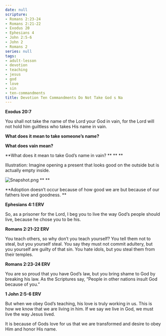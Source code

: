 ```yaml
---
date: null
scripture:
- Romans 2:23-24
- Romans 2:21-22
- Exodus 20
- Ephesians 4
- John 2:5-6
- John 2
- Romans 2
series: null
tags:
- adult-lesson
- devotion
- teaching
- jesus
- god
- love
- sin
- ten-commandments
title: Devotion Ten Commandments Do Not Take God s Na
---
```



**Exodus 20:7**

You shall not take the name of the Lord your God in vain, for the Lord will not hold him guiltless who takes His name in vain.

**What does it mean to take someone’s name?**

**What does vain mean?**

**What does it mean to take God’s name in vain? **
**
**

Illustration: Imagine opening a present that looks good on the outside but is actually empty inside.

![Snapshot.png](Snapshot-4.png)
**
**

**Adoption doesn’t occur because of how good we are but because of our fathers love and goodness. **

**Ephesians 4:1 ERV**

So, as a prisoner for the Lord, I beg you to live the way God’s people should live, because he chose you to be his.

**Romans 2:21-22 ERV**

You teach others, so why don’t you teach yourself? You tell them not to steal, but you yourself steal. You say they must not commit adultery, but you yourself are guilty of that sin. You hate idols, but you steal them from their temples.

**Romans 2:23-24 ERV**

You are so proud that you have God’s law, but you bring shame to God by breaking his law. As the Scriptures say, “People in other nations insult God because of you.”

**1 John 2:5-6 ERV**

But when we obey God’s teaching, his love is truly working in us. This is how we know that we are living in him. If we say we live in God, we must live the way Jesus lived.

It is because of Gods love for us that we are transformed and desire to obey Him and honor His name.